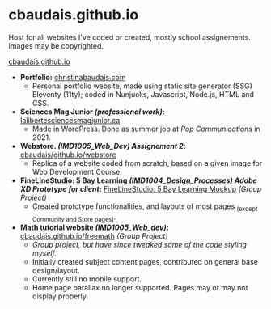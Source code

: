 # cbaudais.github.io

Host for all websites I've coded or created, mostly school assignements. Images may be copyrighted.

[cbaudais.github.io](https://cbaudais.github.io/)

- **Portfolio:** <a href="https://christinabaudais.com/" target="_blank" rel="noopener noreferrer">christinabaudais.com</a>
  - Personal portfolio website, made using static site generator (SSG) Eleventy (11ty); coded in Nunjucks, Javascript, Node.js, HTML and CSS.
- **Sciences Mag Junior _(professional work)_:** <a href="https://lalibertesciencesmagjunior.ca/" target="_blank" rel="noopener noreferrer">lalibertesciencesmagjunior.ca</a>
  - Made in WordPress. Done as summer job at _Pop Communications_ in 2021.
- **Webstore. _(IMD1005_Web_Dev) Assignement 2_:** <a href="https://cbaudais.github.io/webstore/index.html" target="_blank" rel="noopener noreferrer">cbaudais/github.io/webstore</a>
  - Replica of a website coded from scratch, based on a given image for Web Development Course.
- **FineLineStudio: 5 Bay Learning _(IMD1004_Design_Processes) Adobe XD Prototype for client_:** <a href="https://xd.adobe.com/view/fc186b27-5ac8-41db-928f-51f2370d170f-a94b/?fullscreen" target="_blank" rel="noopener noreferrer">FineLineStudio: 5 Bay Learning Mockup</a> _(Group Project)_
  - Created prototype functionalities, and layouts of most pages <sub>(except Community and Store pages)</sub>.
- **Math tutorial website _(IMD1005_Web_dev)_:** <a href="https://cbaudais.github.io/freemath/Home.html" target="_blank" rel="noopener noreferrer">cbaudais.github.io/freemath</a> _(Group Project)_
  - _Group project, but have since tweaked some of the code styling myself._
  - Initially created subject content pages, contributed on general base design/layout.
  - Currently still no mobile support.
  - Home page parallax no longer supported. Pages may or may not display properly.
    <!-- - <a href="https://warriorwildpaw.wixsite.com/wildyartsy" target="_blank">Wix Portfolio</a> <i>(for Algonquin College courses)</i> -->
    <!-- - <a href="http://wildyartsy.myartsonline.com/website/home.html" target="_blank">Mini portfolio project</a> -->
